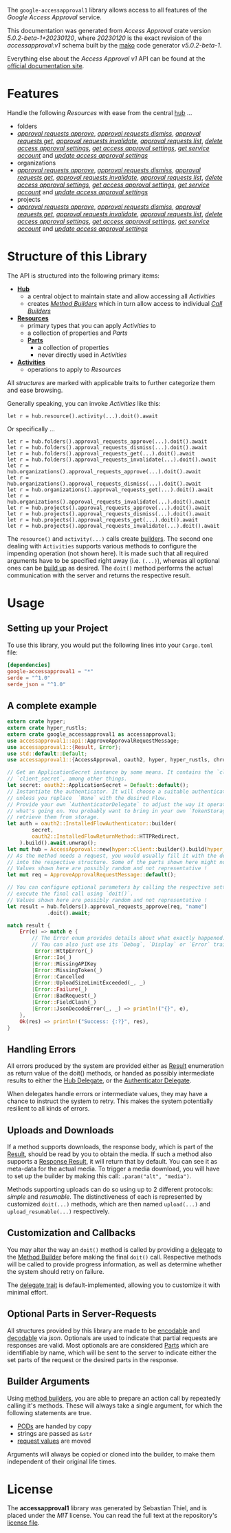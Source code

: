 <!---
DO NOT EDIT !
This file was generated automatically from 'src/generator/templates/api/README.md.mako'
DO NOT EDIT !
-->
The `google-accessapproval1` library allows access to all features of the *Google Access Approval* service.

This documentation was generated from *Access Approval* crate version *5.0.2-beta-1+20230120*, where *20230120* is the exact revision of the *accessapproval:v1* schema built by the [mako](http://www.makotemplates.org/) code generator *v5.0.2-beta-1*.

Everything else about the *Access Approval* *v1* API can be found at the
[official documentation site](https://cloud.google.com/cloud-provider-access-management/access-approval/docs).
# Features

Handle the following *Resources* with ease from the central [hub](https://docs.rs/google-accessapproval1/5.0.2-beta-1+20230120/google_accessapproval1/AccessApproval) ... 

* folders
 * [*approval requests approve*](https://docs.rs/google-accessapproval1/5.0.2-beta-1+20230120/google_accessapproval1/api::FolderApprovalRequestApproveCall), [*approval requests dismiss*](https://docs.rs/google-accessapproval1/5.0.2-beta-1+20230120/google_accessapproval1/api::FolderApprovalRequestDismisCall), [*approval requests get*](https://docs.rs/google-accessapproval1/5.0.2-beta-1+20230120/google_accessapproval1/api::FolderApprovalRequestGetCall), [*approval requests invalidate*](https://docs.rs/google-accessapproval1/5.0.2-beta-1+20230120/google_accessapproval1/api::FolderApprovalRequestInvalidateCall), [*approval requests list*](https://docs.rs/google-accessapproval1/5.0.2-beta-1+20230120/google_accessapproval1/api::FolderApprovalRequestListCall), [*delete access approval settings*](https://docs.rs/google-accessapproval1/5.0.2-beta-1+20230120/google_accessapproval1/api::FolderDeleteAccessApprovalSettingCall), [*get access approval settings*](https://docs.rs/google-accessapproval1/5.0.2-beta-1+20230120/google_accessapproval1/api::FolderGetAccessApprovalSettingCall), [*get service account*](https://docs.rs/google-accessapproval1/5.0.2-beta-1+20230120/google_accessapproval1/api::FolderGetServiceAccountCall) and [*update access approval settings*](https://docs.rs/google-accessapproval1/5.0.2-beta-1+20230120/google_accessapproval1/api::FolderUpdateAccessApprovalSettingCall)
* organizations
 * [*approval requests approve*](https://docs.rs/google-accessapproval1/5.0.2-beta-1+20230120/google_accessapproval1/api::OrganizationApprovalRequestApproveCall), [*approval requests dismiss*](https://docs.rs/google-accessapproval1/5.0.2-beta-1+20230120/google_accessapproval1/api::OrganizationApprovalRequestDismisCall), [*approval requests get*](https://docs.rs/google-accessapproval1/5.0.2-beta-1+20230120/google_accessapproval1/api::OrganizationApprovalRequestGetCall), [*approval requests invalidate*](https://docs.rs/google-accessapproval1/5.0.2-beta-1+20230120/google_accessapproval1/api::OrganizationApprovalRequestInvalidateCall), [*approval requests list*](https://docs.rs/google-accessapproval1/5.0.2-beta-1+20230120/google_accessapproval1/api::OrganizationApprovalRequestListCall), [*delete access approval settings*](https://docs.rs/google-accessapproval1/5.0.2-beta-1+20230120/google_accessapproval1/api::OrganizationDeleteAccessApprovalSettingCall), [*get access approval settings*](https://docs.rs/google-accessapproval1/5.0.2-beta-1+20230120/google_accessapproval1/api::OrganizationGetAccessApprovalSettingCall), [*get service account*](https://docs.rs/google-accessapproval1/5.0.2-beta-1+20230120/google_accessapproval1/api::OrganizationGetServiceAccountCall) and [*update access approval settings*](https://docs.rs/google-accessapproval1/5.0.2-beta-1+20230120/google_accessapproval1/api::OrganizationUpdateAccessApprovalSettingCall)
* projects
 * [*approval requests approve*](https://docs.rs/google-accessapproval1/5.0.2-beta-1+20230120/google_accessapproval1/api::ProjectApprovalRequestApproveCall), [*approval requests dismiss*](https://docs.rs/google-accessapproval1/5.0.2-beta-1+20230120/google_accessapproval1/api::ProjectApprovalRequestDismisCall), [*approval requests get*](https://docs.rs/google-accessapproval1/5.0.2-beta-1+20230120/google_accessapproval1/api::ProjectApprovalRequestGetCall), [*approval requests invalidate*](https://docs.rs/google-accessapproval1/5.0.2-beta-1+20230120/google_accessapproval1/api::ProjectApprovalRequestInvalidateCall), [*approval requests list*](https://docs.rs/google-accessapproval1/5.0.2-beta-1+20230120/google_accessapproval1/api::ProjectApprovalRequestListCall), [*delete access approval settings*](https://docs.rs/google-accessapproval1/5.0.2-beta-1+20230120/google_accessapproval1/api::ProjectDeleteAccessApprovalSettingCall), [*get access approval settings*](https://docs.rs/google-accessapproval1/5.0.2-beta-1+20230120/google_accessapproval1/api::ProjectGetAccessApprovalSettingCall), [*get service account*](https://docs.rs/google-accessapproval1/5.0.2-beta-1+20230120/google_accessapproval1/api::ProjectGetServiceAccountCall) and [*update access approval settings*](https://docs.rs/google-accessapproval1/5.0.2-beta-1+20230120/google_accessapproval1/api::ProjectUpdateAccessApprovalSettingCall)




# Structure of this Library

The API is structured into the following primary items:

* **[Hub](https://docs.rs/google-accessapproval1/5.0.2-beta-1+20230120/google_accessapproval1/AccessApproval)**
    * a central object to maintain state and allow accessing all *Activities*
    * creates [*Method Builders*](https://docs.rs/google-accessapproval1/5.0.2-beta-1+20230120/google_accessapproval1/client::MethodsBuilder) which in turn
      allow access to individual [*Call Builders*](https://docs.rs/google-accessapproval1/5.0.2-beta-1+20230120/google_accessapproval1/client::CallBuilder)
* **[Resources](https://docs.rs/google-accessapproval1/5.0.2-beta-1+20230120/google_accessapproval1/client::Resource)**
    * primary types that you can apply *Activities* to
    * a collection of properties and *Parts*
    * **[Parts](https://docs.rs/google-accessapproval1/5.0.2-beta-1+20230120/google_accessapproval1/client::Part)**
        * a collection of properties
        * never directly used in *Activities*
* **[Activities](https://docs.rs/google-accessapproval1/5.0.2-beta-1+20230120/google_accessapproval1/client::CallBuilder)**
    * operations to apply to *Resources*

All *structures* are marked with applicable traits to further categorize them and ease browsing.

Generally speaking, you can invoke *Activities* like this:

```Rust,ignore
let r = hub.resource().activity(...).doit().await
```

Or specifically ...

```ignore
let r = hub.folders().approval_requests_approve(...).doit().await
let r = hub.folders().approval_requests_dismiss(...).doit().await
let r = hub.folders().approval_requests_get(...).doit().await
let r = hub.folders().approval_requests_invalidate(...).doit().await
let r = hub.organizations().approval_requests_approve(...).doit().await
let r = hub.organizations().approval_requests_dismiss(...).doit().await
let r = hub.organizations().approval_requests_get(...).doit().await
let r = hub.organizations().approval_requests_invalidate(...).doit().await
let r = hub.projects().approval_requests_approve(...).doit().await
let r = hub.projects().approval_requests_dismiss(...).doit().await
let r = hub.projects().approval_requests_get(...).doit().await
let r = hub.projects().approval_requests_invalidate(...).doit().await
```

The `resource()` and `activity(...)` calls create [builders][builder-pattern]. The second one dealing with `Activities` 
supports various methods to configure the impending operation (not shown here). It is made such that all required arguments have to be 
specified right away (i.e. `(...)`), whereas all optional ones can be [build up][builder-pattern] as desired.
The `doit()` method performs the actual communication with the server and returns the respective result.

# Usage

## Setting up your Project

To use this library, you would put the following lines into your `Cargo.toml` file:

```toml
[dependencies]
google-accessapproval1 = "*"
serde = "^1.0"
serde_json = "^1.0"
```

## A complete example

```Rust
extern crate hyper;
extern crate hyper_rustls;
extern crate google_accessapproval1 as accessapproval1;
use accessapproval1::api::ApproveApprovalRequestMessage;
use accessapproval1::{Result, Error};
use std::default::Default;
use accessapproval1::{AccessApproval, oauth2, hyper, hyper_rustls, chrono, FieldMask};

// Get an ApplicationSecret instance by some means. It contains the `client_id` and 
// `client_secret`, among other things.
let secret: oauth2::ApplicationSecret = Default::default();
// Instantiate the authenticator. It will choose a suitable authentication flow for you, 
// unless you replace  `None` with the desired Flow.
// Provide your own `AuthenticatorDelegate` to adjust the way it operates and get feedback about 
// what's going on. You probably want to bring in your own `TokenStorage` to persist tokens and
// retrieve them from storage.
let auth = oauth2::InstalledFlowAuthenticator::builder(
        secret,
        oauth2::InstalledFlowReturnMethod::HTTPRedirect,
    ).build().await.unwrap();
let mut hub = AccessApproval::new(hyper::Client::builder().build(hyper_rustls::HttpsConnectorBuilder::new().with_native_roots().https_or_http().enable_http1().enable_http2().build()), auth);
// As the method needs a request, you would usually fill it with the desired information
// into the respective structure. Some of the parts shown here might not be applicable !
// Values shown here are possibly random and not representative !
let mut req = ApproveApprovalRequestMessage::default();

// You can configure optional parameters by calling the respective setters at will, and
// execute the final call using `doit()`.
// Values shown here are possibly random and not representative !
let result = hub.folders().approval_requests_approve(req, "name")
             .doit().await;

match result {
    Err(e) => match e {
        // The Error enum provides details about what exactly happened.
        // You can also just use its `Debug`, `Display` or `Error` traits
         Error::HttpError(_)
        |Error::Io(_)
        |Error::MissingAPIKey
        |Error::MissingToken(_)
        |Error::Cancelled
        |Error::UploadSizeLimitExceeded(_, _)
        |Error::Failure(_)
        |Error::BadRequest(_)
        |Error::FieldClash(_)
        |Error::JsonDecodeError(_, _) => println!("{}", e),
    },
    Ok(res) => println!("Success: {:?}", res),
}

```
## Handling Errors

All errors produced by the system are provided either as [Result](https://docs.rs/google-accessapproval1/5.0.2-beta-1+20230120/google_accessapproval1/client::Result) enumeration as return value of
the doit() methods, or handed as possibly intermediate results to either the 
[Hub Delegate](https://docs.rs/google-accessapproval1/5.0.2-beta-1+20230120/google_accessapproval1/client::Delegate), or the [Authenticator Delegate](https://docs.rs/yup-oauth2/*/yup_oauth2/trait.AuthenticatorDelegate.html).

When delegates handle errors or intermediate values, they may have a chance to instruct the system to retry. This 
makes the system potentially resilient to all kinds of errors.

## Uploads and Downloads
If a method supports downloads, the response body, which is part of the [Result](https://docs.rs/google-accessapproval1/5.0.2-beta-1+20230120/google_accessapproval1/client::Result), should be
read by you to obtain the media.
If such a method also supports a [Response Result](https://docs.rs/google-accessapproval1/5.0.2-beta-1+20230120/google_accessapproval1/client::ResponseResult), it will return that by default.
You can see it as meta-data for the actual media. To trigger a media download, you will have to set up the builder by making
this call: `.param("alt", "media")`.

Methods supporting uploads can do so using up to 2 different protocols: 
*simple* and *resumable*. The distinctiveness of each is represented by customized 
`doit(...)` methods, which are then named `upload(...)` and `upload_resumable(...)` respectively.

## Customization and Callbacks

You may alter the way an `doit()` method is called by providing a [delegate](https://docs.rs/google-accessapproval1/5.0.2-beta-1+20230120/google_accessapproval1/client::Delegate) to the 
[Method Builder](https://docs.rs/google-accessapproval1/5.0.2-beta-1+20230120/google_accessapproval1/client::CallBuilder) before making the final `doit()` call. 
Respective methods will be called to provide progress information, as well as determine whether the system should 
retry on failure.

The [delegate trait](https://docs.rs/google-accessapproval1/5.0.2-beta-1+20230120/google_accessapproval1/client::Delegate) is default-implemented, allowing you to customize it with minimal effort.

## Optional Parts in Server-Requests

All structures provided by this library are made to be [encodable](https://docs.rs/google-accessapproval1/5.0.2-beta-1+20230120/google_accessapproval1/client::RequestValue) and 
[decodable](https://docs.rs/google-accessapproval1/5.0.2-beta-1+20230120/google_accessapproval1/client::ResponseResult) via *json*. Optionals are used to indicate that partial requests are responses 
are valid.
Most optionals are are considered [Parts](https://docs.rs/google-accessapproval1/5.0.2-beta-1+20230120/google_accessapproval1/client::Part) which are identifiable by name, which will be sent to 
the server to indicate either the set parts of the request or the desired parts in the response.

## Builder Arguments

Using [method builders](https://docs.rs/google-accessapproval1/5.0.2-beta-1+20230120/google_accessapproval1/client::CallBuilder), you are able to prepare an action call by repeatedly calling it's methods.
These will always take a single argument, for which the following statements are true.

* [PODs][wiki-pod] are handed by copy
* strings are passed as `&str`
* [request values](https://docs.rs/google-accessapproval1/5.0.2-beta-1+20230120/google_accessapproval1/client::RequestValue) are moved

Arguments will always be copied or cloned into the builder, to make them independent of their original life times.

[wiki-pod]: http://en.wikipedia.org/wiki/Plain_old_data_structure
[builder-pattern]: http://en.wikipedia.org/wiki/Builder_pattern
[google-go-api]: https://github.com/google/google-api-go-client

# License
The **accessapproval1** library was generated by Sebastian Thiel, and is placed 
under the *MIT* license.
You can read the full text at the repository's [license file][repo-license].

[repo-license]: https://github.com/Byron/google-apis-rsblob/main/LICENSE.md

